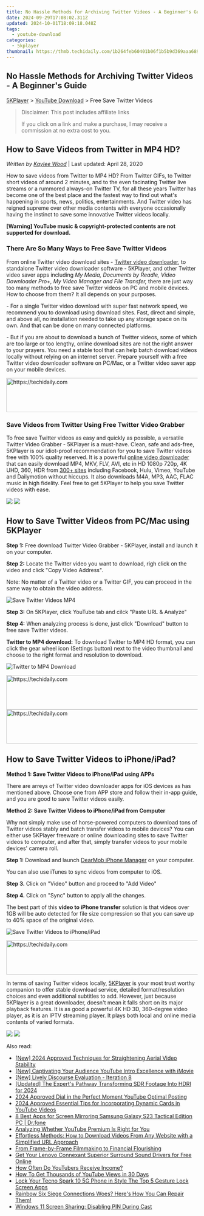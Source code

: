 ```yaml
---
title: No Hassle Methods for Archiving Twitter Videos - A Beginner's Guide
date: 2024-09-29T17:08:02.311Z
updated: 2024-10-01T18:09:18.048Z
tags:
  - youtube-download
categories:
  - 5kplayer
thumbnail: https://thmb.techidaily.com/1b264feb60401b06f1b5b9d369aaa689e44f7f3921972fa9eb3d747a1df53b5a.jpg
---
```


## No Hassle Methods for Archiving Twitter Videos - A Beginner's Guide

[5KPlayer](https://tools.techidaily.com/5kplayer/products/) \> [YouTube Download](https://tools.techidaily.com/5kplayer/youtube-download/) \> Free Save Twitter Videos

>  Disclaimer: This post includes affiliate links
>
>  If you click on a link and make a purchase, I may receive a commission at no extra cost to you.
>

## How to Save Videos from Twitter in MP4 HD?

 _Written by [Kaylee Wood](https://www.quora.com/profile/Amanda-Hu-21)_ | Last updated: April 28, 2020 

How to save videos from Twitter to MP4 HD? From Twitter GIFs, to Twitter short videos of around 2 minutes, and to the even facinating Twitter live streams or a rummored always-on Twitter TV, for all these years Twitter has become one of the best place and the fastest way to find out what's happening in sports, news, politics, entertainments. And Twitter video has reigned supreme over other media contents with everyone occasionally having the instinct to save some innovative Twitter videos locally. 

**\[Warning\] YouTube music & copyright-protected contents are not supported for download.**

### There Are So Many Ways to Free Save Twitter Videos

From online Twitter video download sites - [Twitter video downloader](http://twittervideodownloader.com/), to standalone Twitter video downloader software - 5KPlayer, and other Twitter video saver apps including _My Media, Documents by Readle, Video Downloader Pro+, My Video Manager and File Transfer,_ there are just way too many methods to free save Twitter videos on PC and mobile devices. How to choose from them? It all depends on your purposes.

 \- For a single Twitter video download with super fast network speed, we recommend you to download using download sites. Fast, direct and simple, and above all, no installation needed to take up any storage space on its own. And that can be done on many connected platforms.

\- But if you are about to download a bunch of Twitter videos, some of which are too large or too lengthy, online download sites are not the right answer to your prayers. You need a stable tool that can help batch download videos locally without relying on an internet server. Prepare yourself with a free Twitter video downloader software on PC/Mac, or a Twitter video saver app on your mobile devices. 

<!-- affiliate ads begin -->
<a href="https://malaysia-healthcare-travel-council.pxf.io/c/5597632/1557747/17382" target="_top" id="1557747">
  <img src="//a.impactradius-go.com/display-ad/17382-1557747" border="0" alt="https://techidaily.com" width="728" height="90"/>
</a>
<img height="0" width="0" src="https://malaysia-healthcare-travel-council.pxf.io/i/5597632/1557747/17382" style="position:absolute;visibility:hidden;" border="0" />
<!-- affiliate ads end -->

### Save Videos from Twitter Using Free Twitter Video Grabber

To free save Twitter videos as easy and quickly as possible, a versatile Twitter Video Grabber - 5KPlayer is a must-have. Clean, safe and ads-free, 5KPlayer is our idiot-proof recommendation for you to save Twitter videos free with 100% quality reserved. It is a powerful [online video downloader](https://tools.techidaily.com/5kplayer/youtube-download/) that can easily download MP4, MKV, FLV, AVI, etc in HD 1080p 720p, 4K UHD, 360, HDR from [300+ sites](https://tools.techidaily.com/5kplayer/youtube-download/) including Facebook, Hulu, Vimeo, YouTube and Dailymotion without hiccups. It also downloads M4A, MP3, AAC, FLAC music in high fidelity. Feel free to get 5KPlayer to help you save Twitter videos with ease.

[![](https://www.5kplayer.com/youtube-download/../button/freedownwhitewin.png)](https://tools.techidaily.com/5kplayer/products/) [![](https://www.5kplayer.com/youtube-download/../button/freedownbackmac.png)](https://tools.techidaily.com/5kplayer/products/) 

## How to Save Twitter Videos from PC/Mac using 5KPlayer

**Step 1:** Free download Twitter Video Grabber - 5KPlayer, install and launch it on your computer.

**Step 2:** Locate the Twitter video you want to download, righ click on the video and click "Copy Video Address".

Note: No matter of a Twitter video or a Twitter GIF, you can proceed in the same way to obtain the video address.

![Save Twitter Videos MP4](https://www.5kplayer.com/youtube-download/img/5kplayer-trl-032601.jpg) 

**Step 3:** On 5KPlayer, click YouTube tab and cilck "Paste URL & Analyze" 

**Step 4:** When analyzing process is done, just click "Download" button to free save Twitter videos.

**Twitter to MP4 download:**  To download Twitter to MP4 HD format, you can click the gear wheel icon (Settings button) next to the video thumbnail and choose to the right format and resolution to download. 

![Twitter to MP4 Download](https://www.5kplayer.com/youtube-download/img/save-twitter-video.jpg) 

<!-- affiliate ads begin -->
<a href="https://appsumo.8odi.net/c/5597632/2105863/7443" target="_top" id="2105863">
  <img src="//a.impactradius-go.com/display-ad/7443-2105863" border="0" alt="https://techidaily.com" width="728" height="90"/>
</a>
<img height="0" width="0" src="https://appsumo.8odi.net/i/5597632/2105863/7443" style="position:absolute;visibility:hidden;" border="0" />
<!-- affiliate ads end -->

<!-- affiliate ads begin -->
<a href="https://aligracehair.sjv.io/c/5597632/1938750/19272" target="_top" id="1938750">
  <img src="//a.impactradius-go.com/display-ad/19272-1938750" border="0" alt="https://techidaily.com" width="728" height="90"/>
</a>
<img height="0" width="0" src="https://aligracehair.sjv.io/i/5597632/1938750/19272" style="position:absolute;visibility:hidden;" border="0" />
<!-- affiliate ads end -->

## How to Save Twitter Videos to iPhone/iPad?

**Method 1: Save Twitter Videos to iPhone/iPad using APPs** 

There are arreys of Twitter video downloader apps for iOS devices as has mentioned above. Choose one from APP store and follow their in-app guide, and you are good to save Twitter videos easily. 

**Method 2: Save Twitter Videos to iPhone/iPad from Computer** 

Why not simply make use of horse-powered computers to download tons of Twitter videos stably and batch transfer videos to mobile devices? You can either use 5KPlayer freeware or online downloading sites to save Twitter videos to computer, and after that, simply transfer videos to your mobile devices' camera roll. 

**Step 1:** Download and launch [DearMob iPhone Manager](https://tools.techidaily.com/5kplayer/iphone-manager/) on your computer. 

You can also use iTunes to sync videos from computer to iOS. 

**Step 3.** Click on "Video" button and proceed to "Add Video" 

**Step 4.** Click on "Sync" button to apply all the changes.

The best part of this **video to iPhone transfer** solution is that videos over 1GB will be auto detected for file size compression so that you can save up to 40% space of the original video. 

![Save Twitter Videos to iPhone/iPad](https://www.5kplayer.com/youtube-download/../iphone-manager/images/index-image/vid-en.png)

<!-- affiliate ads begin -->
<a href="https://appsumo.8odi.net/c/5597632/2137380/7443" target="_top" id="2137380">
  <img src="//a.impactradius-go.com/display-ad/7443-2137380" border="0" alt="https://techidaily.com" width="728" height="90"/>
</a>
<img height="0" width="0" src="https://appsumo.8odi.net/i/5597632/2137380/7443" style="position:absolute;visibility:hidden;" border="0" />
<!-- affiliate ads end -->

In terms of saving Twitter videos locally, [5KPlayer](https://tools.techidaily.com/5kplayer/products/) is your most trust worthy companion to offer stable download service, detailed format/resolution choices and even additional subtitles to add. However, just because 5KPlayer is a great downloader, doesn't mean it falls short on its major playback features. It is as good a powerful 4K HD 3D, 360-degree video player, as it is an IPTV streaming player. It plays both local and online media contents of varied formats. 

[![](https://www.5kplayer.com/youtube-download/../button/freedownwhitewin.png)](https://tools.techidaily.com/5kplayer/products/) [![](https://www.5kplayer.com/youtube-download/../button/freedownbackmac.png)](https://tools.techidaily.com/5kplayer/products/)

<ins class="adsbygoogle"
     style="display:block"
     data-ad-format="autorelaxed"
     data-ad-client="ca-pub-7571918770474297"
     data-ad-slot="1223367746"></ins>

<ins class="adsbygoogle"
     style="display:block"
     data-ad-client="ca-pub-7571918770474297"
     data-ad-slot="8358498916"
     data-ad-format="auto"
     data-full-width-responsive="true"></ins>

<span class="atpl-alsoreadstyle">Also read:</span>
<div><ul>
<li><a href="https://fox-cloud.techidaily.com/new-2024-approved-techniques-for-straightening-aerial-video-stability/"><u>[New] 2024 Approved Techniques for Straightening Aerial Video Stability</u></a></li>
<li><a href="https://youtube-video-recordings.techidaily.com/new-captivating-your-audience-youtube-intro-excellence-with-imovie/"><u>[New] Captivating Your Audience YouTube Intro Excellence with iMovie</u></a></li>
<li><a href="https://screen-activity-recording.techidaily.com/new-lively-discourse-evaluation-iteration-8/"><u>[New] Lively Discourse Evaluation - Iteration 8</u></a></li>
<li><a href="https://fox-blue.techidaily.com/updated-the-experts-pathway-transforming-sdr-footage-into-hdri-for-2024/"><u>[Updated] The Expert's Pathway Transforming SDR Footage Into HDRI for 2024</u></a></li>
<li><a href="https://youtube-video-recordings.techidaily.com/2024-approved-dial-in-the-perfect-moment-youtube-optimal-posting/"><u>2024 Approved Dial in the Perfect Moment YouTube Optimal Posting</u></a></li>
<li><a href="https://youtube-video-recordings.techidaily.com/2024-approved-essential-tips-for-incorporating-dynamic-cards-in-youtube-videos/"><u>2024 Approved Essential Tips for Incorporating Dynamic Cards in YouTube Videos</u></a></li>
<li><a href="https://screen-mirror.techidaily.com/8-best-apps-for-screen-mirroring-samsung-galaxy-s23-tactical-edition-pc-drfone-by-drfone-android/"><u>8 Best Apps for Screen Mirroring Samsung Galaxy S23 Tactical Edition PC | Dr.fone</u></a></li>
<li><a href="https://youtube-video-recordings.techidaily.com/analyzing-whether-youtube-premium-is-right-for-you/"><u>Analyzing Whether YouTube Premium Is Right for You</u></a></li>
<li><a href="https://some-knowledge.techidaily.com/effortless-methods-how-to-download-videos-from-any-website-with-a-simplified-url-approach/"><u>Effortless Methods: How to Download Videos From Any Website with a Simplified URL Approach</u></a></li>
<li><a href="https://youtube-video-recordings.techidaily.com/from-frame-by-frame-filmmaking-to-financial-flourishing/"><u>From Frame-by-Frame Filmmaking to Financial Flourishing</u></a></li>
<li><a href="https://driver-error.techidaily.com/get-your-lenovo-connexant-superior-surround-sound-drivers-for-free-online/"><u>Get Your Lenovo Connexant Superior Surround Sound Drivers for Free Online</u></a></li>
<li><a href="https://youtube-video-recordings.techidaily.com/how-often-do-youtubers-receive-income/"><u>How Often Do YouTubers Receive Income?</u></a></li>
<li><a href="https://youtube-video-recordings.techidaily.com/how-to-get-thousands-of-youtube-views-in-30-days/"><u>How To Get Thousands of YouTube Views in 30 Days</u></a></li>
<li><a href="https://unlock-android.techidaily.com/lock-your-tecno-spark-10-5g-phone-in-style-the-top-5-gesture-lock-screen-apps-by-drfone-android/"><u>Lock Your Tecno Spark 10 5G Phone in Style The Top 5 Gesture Lock Screen Apps</u></a></li>
<li><a href="https://win-solutions.techidaily.com/1722991745791-rainbow-six-siege-connections-woes-heres-how-you-can-repair-them/"><u>Rainbow Six Siege Connections Woes? Here's How You Can Repair Them!</u></a></li>
<li><a href="https://win11.techidaily.com/windows-11-screen-sharing-disabling-pin-during-cast/"><u>Windows 11 Screen Sharing: Disabling PIN During Cast</u></a></li>
</ul></div>

